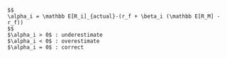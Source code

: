 
    $$
    \alpha_i = \mathbb E[R_i]_{actual}-(r_f + \beta_i (\mathbb E[R_M] - r_f)) 
    $$
    $\alpha_i > 0$ : underestimate
    $\alpha_i < 0$ : overestimate 
    $\alpha_i = 0$ : correct